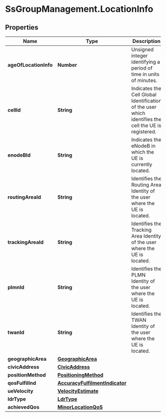 # SsGroupManagement.LocationInfo

## Properties

Name | Type | Description | Notes
------------ | ------------- | ------------- | -------------
**ageOfLocationInfo** | **Number** | Unsigned integer identifying a period of time in units of minutes. | [optional] 
**cellId** | **String** | Indicates the Cell Global Identification of the user which identifies the cell the UE is registered. | [optional] 
**enodeBId** | **String** | Indicates the eNodeB in which the UE is currently located. | [optional] 
**routingAreaId** | **String** | Identifies the Routing Area Identity of the user where the UE is located. | [optional] 
**trackingAreaId** | **String** | Identifies the Tracking Area Identity of the user where the UE is located. | [optional] 
**plmnId** | **String** | Identifies the PLMN Identity of the user where the UE is located. | [optional] 
**twanId** | **String** | Identifies the TWAN Identity of the user where the UE is located. | [optional] 
**geographicArea** | [**GeographicArea**](GeographicArea.md) |  | [optional] 
**civicAddress** | [**CivicAddress**](CivicAddress.md) |  | [optional] 
**positionMethod** | [**PositioningMethod**](PositioningMethod.md) |  | [optional] 
**qosFulfilInd** | [**AccuracyFulfilmentIndicator**](AccuracyFulfilmentIndicator.md) |  | [optional] 
**ueVelocity** | [**VelocityEstimate**](VelocityEstimate.md) |  | [optional] 
**ldrType** | [**LdrType**](LdrType.md) |  | [optional] 
**achievedQos** | [**MinorLocationQoS**](MinorLocationQoS.md) |  | [optional] 


